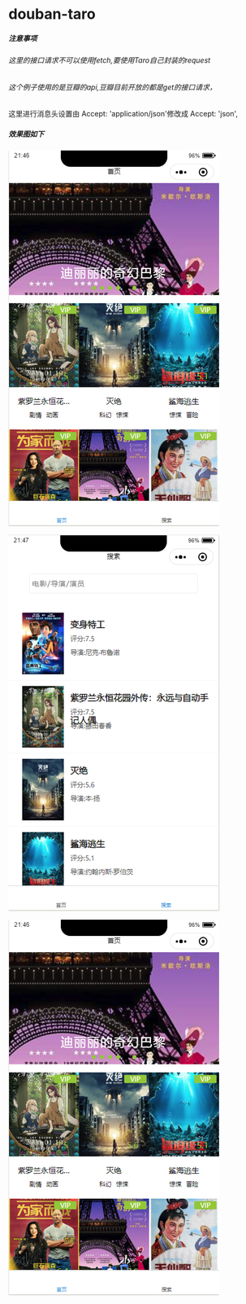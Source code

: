 # douban-taro
##### 注意事项
###### 这里的接口请求不可以使用fetch,要使用Taro自己封装的request
###### 这个例子使用的是豆瓣的api,豆瓣目前开放的都是get的接口请求，

这里进行消息头设置由  Accept: 'application/json'修改成  Accept: 'json',
##### 效果图如下

![首页](https://github.com/jingdomaaa/douban-taro-dev/blob/master/%E9%A6%96%E9%A1%B5.png?raw=true)

![搜索](https://github.com/jingdomaaa/douban-taro-dev/blob/master/%E6%90%9C%E7%B4%A2.png?raw=true)

![详情](https://github.com/jingdomaaa/douban-taro-dev/blob/master/%E9%A6%96%E9%A1%B5.png?raw=true)
